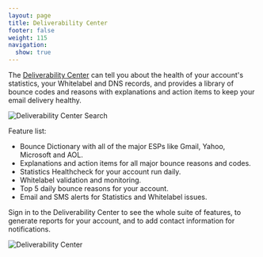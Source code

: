 ```yaml
---
layout: page
title: Deliverability Center
footer: false
weight: 115
navigation:
  show: true 
---
```


The [Deliverability Center](https://sendgrid.com/deliverabilitycenter) can tell you about the health of your account's statistics, your Whitelabel and DNS records, and provides a library of bounce codes and reasons with explanations and action items to keep your email delivery healthy.   

![]({{root_url}}/images/searching.gif "Deliverability Center Search")

Feature list:
  - Bounce Dictionary with all of the major ESPs like Gmail, Yahoo, Microsoft and AOL.
  - Explanations and action items for all major bounce reasons and codes.
  - Statistics Healthcheck for your account run daily.
  - Whitelabel validation and monitoring.
  - Top 5 daily bounce reasons for your account.
  - Email and SMS alerts for Statistics and Whitelabel issues.

Sign in to the Deliverability Center to see the whole suite of features, to generate reports for your account, and to add contact information for notifications.

![]({{root_url}}/images/deliverability_center_screenshot.png "Deliverability Center")

